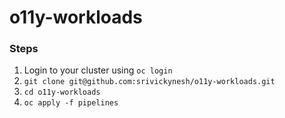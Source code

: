 # o11y-workloads

### Steps

1.  Login to your cluster using `oc login`
2. `git clone git@github.com:srivickynesh/o11y-workloads.git`
3. `cd o11y-workloads`
4. `oc apply -f pipelines`
